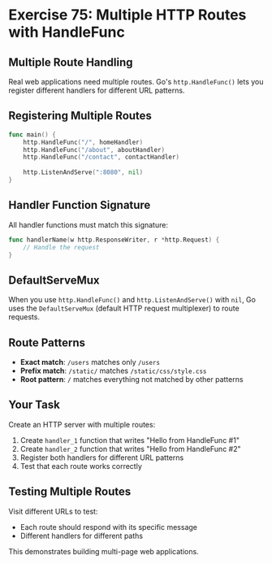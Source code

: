 # Exercise 75: Multiple HTTP Routes with HandleFunc

## Multiple Route Handling

Real web applications need multiple routes. Go's `http.HandleFunc()` lets you register different handlers for different URL patterns.

## Registering Multiple Routes

```go
func main() {
    http.HandleFunc("/", homeHandler)
    http.HandleFunc("/about", aboutHandler)
    http.HandleFunc("/contact", contactHandler)
    
    http.ListenAndServe(":8080", nil)
}
```

## Handler Function Signature

All handler functions must match this signature:
```go
func handlerName(w http.ResponseWriter, r *http.Request) {
    // Handle the request
}
```

## DefaultServeMux

When you use `http.HandleFunc()` and `http.ListenAndServe()` with `nil`, Go uses the `DefaultServeMux` (default HTTP request multiplexer) to route requests.

## Route Patterns

- **Exact match**: `/users` matches only `/users`
- **Prefix match**: `/static/` matches `/static/css/style.css`
- **Root pattern**: `/` matches everything not matched by other patterns

## Your Task

Create an HTTP server with multiple routes:
1. Create `handler_1` function that writes "Hello from HandleFunc #1"
2. Create `handler_2` function that writes "Hello from HandleFunc #2"
3. Register both handlers for different URL patterns
4. Test that each route works correctly

## Testing Multiple Routes

Visit different URLs to test:
- Each route should respond with its specific message
- Different handlers for different paths

This demonstrates building multi-page web applications.